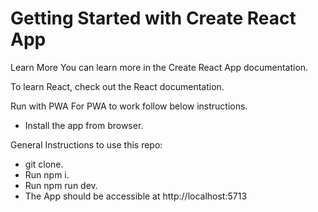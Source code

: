 # Getting Started with Create React App

Learn More
You can learn more in the Create React App documentation.

To learn React, check out the React documentation.

Run with PWA
For PWA to work follow below instructions.
- Install the app from browser.


General Instructions to use this repo:
- git clone.
- Run npm i.
- Run npm run dev.
- The App should be accessible at http://localhost:5713
